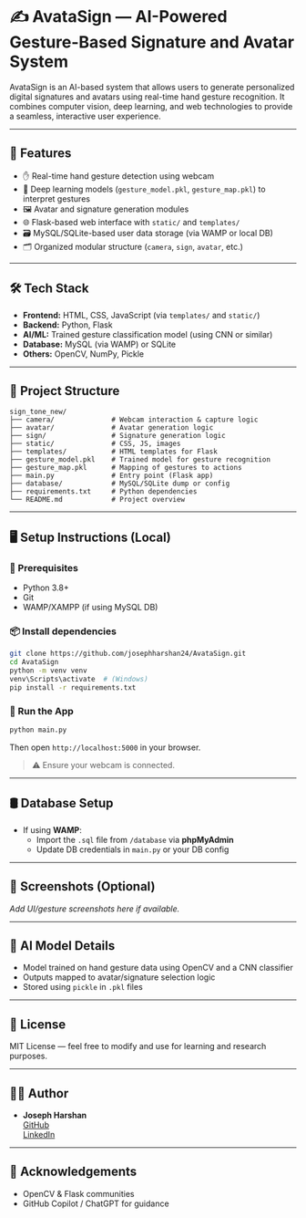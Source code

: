 # ✍️ AvataSign — AI-Powered Gesture-Based Signature and Avatar System

AvataSign is an AI-based system that allows users to generate personalized digital signatures and avatars using real-time hand gesture recognition. It combines computer vision, deep learning, and web technologies to provide a seamless, interactive user experience.

---

## 🚀 Features

- ✋ Real-time hand gesture detection using webcam
- 🧠 Deep learning models (`gesture_model.pkl`, `gesture_map.pkl`) to interpret gestures
- 🖼️ Avatar and signature generation modules
- 🌐 Flask-based web interface with `static/` and `templates/`
- 🗃️ MySQL/SQLite-based user data storage (via WAMP or local DB)
- 🗂️ Organized modular structure (`camera`, `sign`, `avatar`, etc.)

---

## 🛠️ Tech Stack

- **Frontend:** HTML, CSS, JavaScript (via `templates/` and `static/`)
- **Backend:** Python, Flask
- **AI/ML:** Trained gesture classification model (using CNN or similar)
- **Database:** MySQL (via WAMP) or SQLite
- **Others:** OpenCV, NumPy, Pickle

---

## 📂 Project Structure

```
sign_tone_new/
├── camera/              # Webcam interaction & capture logic
├── avatar/              # Avatar generation logic
├── sign/                # Signature generation logic
├── static/              # CSS, JS, images
├── templates/           # HTML templates for Flask
├── gesture_model.pkl    # Trained model for gesture recognition
├── gesture_map.pkl      # Mapping of gestures to actions
├── main.py              # Entry point (Flask app)
├── database/            # MySQL/SQLite dump or config
├── requirements.txt     # Python dependencies
└── README.md            # Project overview
```

---

## 🖥️ Setup Instructions (Local)

### 🔧 Prerequisites
- Python 3.8+
- Git
- WAMP/XAMPP (if using MySQL DB)

### 📦 Install dependencies

```bash
git clone https://github.com/josephharshan24/AvataSign.git
cd AvataSign
python -m venv venv
venv\Scripts\activate  # (Windows)
pip install -r requirements.txt
```

### 🧠 Run the App

```bash
python main.py
```

Then open `http://localhost:5000` in your browser.

> ⚠️ Ensure your webcam is connected.

---

## 🛢️ Database Setup

- If using **WAMP**:
  - Import the `.sql` file from `/database` via **phpMyAdmin**
  - Update DB credentials in `main.py` or your DB config

---

## 📸 Screenshots (Optional)

_Add UI/gesture screenshots here if available._

---

## 🧠 AI Model Details

- Model trained on hand gesture data using OpenCV and a CNN classifier
- Outputs mapped to avatar/signature selection logic
- Stored using `pickle` in `.pkl` files

---

## 📜 License

MIT License — feel free to modify and use for learning and research purposes.

---

## 👨‍💻 Author

- **Joseph Harshan**  
  [GitHub](https://github.com/josephharshan24)  
  [LinkedIn](https://www.linkedin.com/in/joseph-harshan-88b763248/)

---

## 🙏 Acknowledgements

- OpenCV & Flask communities
- GitHub Copilot / ChatGPT for guidance
